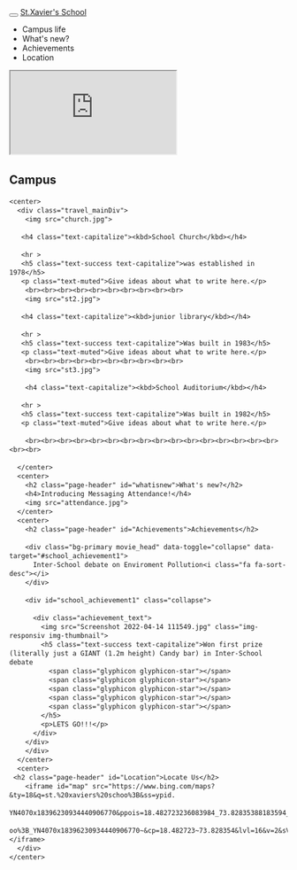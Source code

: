 <html>

<head>
  <title>School Website</title>
  <meta name="viewport" content="width=device-width, initial-scale=1">

  

  <link rel="stylesheet" href="https://maxcdn.bootstrapcdn.com/bootstrap/3.4.0/css/bootstrap.min.css">

  <script src="https://ajax.googleapis.com/ajax/libs/jquery/3.4.1/jquery.min.js"></script>

  <script src="https://maxcdn.bootstrapcdn.com/bootstrap/3.4.0/js/bootstrap.min.js"></script>

  <link rel="stylesheet" href="https://cdnjs.cloudflare.com/ajax/libs/font-awesome/4.7.0/css/font-awesome.min.css">

  <link rel="stylesheet" href="style.css">

</head>

<body>
  
 <nav class="navbar-inverse"  style="position:sticky;top:0;z-index:99999">
  <div class="navbar-header">
    <button type="button" class="navbar-toggle" data-toggle="collapse" data-target="#mynavbar">
      <span class="icon-bar"></span>
      <span class="icon-bar"></span>
      <span class="icon-bar"></span>
    </button>
    <a class="navbar-brand" href="#">St.Xavier's School</a>
  </div>

  <div class="collapse navbar-collapse" id="navbar">
    <ul id="my navbar-div">
      <li id="campus_life">Campus life</li>
      <li id="New_things">What's new?</li>
      <li id="achievements">Achievements</li>      
      <li id="Location">Location</li> 
    </ul>
  </div>

 </nav>
<centre>
</centre>
  <div class="container">
    <iframe id="video" src="https://www.youtube.com/embed/9Frow8HMh74"></iframe>
    <h2 class="page-header" id="campus_life">Campus</h2>

    <center>
      <div class="travel_mainDiv">
        <img src="church.jpg">

       <h4 class="text-capitalize"><kbd>School Church</kbd></h4>

       <hr >
       <h5 class="text-success text-capitalize">was established in 1978</h5>
       <p class="text-muted">Give ideas about what to write here.</p>
        <br><br><br><br><br><br><br><br><br><br>
        <img src="st2.jpg">

       <h4 class="text-capitalize"><kbd>junior library</kbd></h4>

       <hr >
       <h5 class="text-success text-capitalize">Was built in 1983</h5>
       <p class="text-muted">Give ideas about what to write here.</p>
        <br><br><br><br><br><br><br><br><br><br>
        <img src="st3.jpg">

        <h4 class="text-capitalize"><kbd>School Auditorium</kbd></h4>

       <hr >
       <h5 class="text-success text-capitalize">Was built in 1982</h5>
       <p class="text-muted">Give ideas about what to write here.</p>

        <br><br><br><br><br><br><br><br><br><br><br><br><br><br><br><br><br><br>

      </center>
      <center>
        <h2 class="page-header" id="whatisnew">What's new?</h2>
        <h4>Introducing Messaging Attendance!</h4>  
        <img src="attendance.jpg">
      </center>
      <center>
        <h2 class="page-header" id="Achievements">Achievements</h2>

        <div class="bg-primary movie_head" data-toggle="collapse" data-target="#school_achievement1">
          Inter-School debate on Enviroment Pollution<i class="fa fa-sort-desc"></i>
        </div>

        <div id="school_achievement1" class="collapse">

          <div class="achievement_text">
            <img src="Screenshot 2022-04-14 111549.jpg" class="img-responsiv img-thumbnail">
            <h5 class="text-success text-capitalize">Won first prize (literally just a GIANT (1.2m height) Candy bar) in Inter-School debate
              <span class="glyphicon glyphicon-star"></span>
              <span class="glyphicon glyphicon-star"></span>
              <span class="glyphicon glyphicon-star"></span>
              <span class="glyphicon glyphicon-star"></span>
              <span class="glyphicon glyphicon-star"></span>
            </h5>
            <p>LETS GO!!!</p>
          </div>
        </div>
        </div>
      </center>
      <center>
     <h2 class="page-header" id="Location">Locate Us</h2>
        <iframe id="map" src="https://www.bing.com/maps?&ty=18&q=st.%20xaviers%20schoo%3B&ss=ypid.
        YN4070x18396230934440906770&ppois=18.482723236083984_73.82835388183594_st.%20xaviers%20sch
        oo%3B_YN4070x18396230934440906770~&cp=18.482723~73.828354&lvl=16&v=2&sV=1&FORM=SNAPST"></iframe>
      </div>
    </center>
  </div>

</body>

</html>
